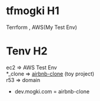 # tfmogki H1
Terrform , AWS(My Test Env)

# Tenv H2
ec2 => AWS Test Env   
*_clone => [airbnb-clone](https://github.com/J1kr/airbnb-clone) (toy project)   
r53 => domain   
 -  dev.mogki.com = airbnb-clone
